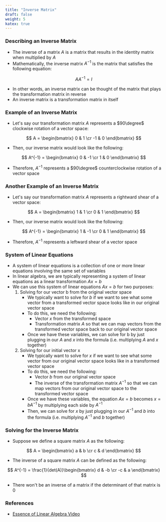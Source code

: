 ```yaml
---
title: "Inverse Matrix"
draft: false
weight: 5
katex: true
---
```


### Describing an Inverse Matrix
- The inverse of a matrix $A$ is a matrix that results in the identity matrix when multiplied by $A$
- Mathematically, the inverse matrix $A^{-1}$ is the matrix that satisfies the following equation:

$$ AA^{-1} = I $$

- In other words, an inverse matrix can be thought of the matrix that plays the transformation matrix in reverse
- An inverse matrix is a transformation matrix in itself

### Example of an Inverse Matrix
- Let's say our transformation matrix $A$ represents a $90\degree$ clockwise rotation of a vector space:

$$ A = \begin{bmatrix} 0 & 1 \cr -1 & 0 \end{bmatrix} $$

- Then, our inverse matrix would look like the following:

$$ A^{-1} = \begin{bmatrix} 0 & -1 \cr 1 & 0 \end{bmatrix} $$

- Therefore, $A^{-1}$ represents a $90\degree$ counterclockwise rotation of a vector space

### Another Example of an Inverse Matrix
- Let's say our transformation matrix $A$ represents a rightward shear of a vector space:

$$ A = \begin{bmatrix} 1 & 1 \cr 0 & 1 \end{bmatrix} $$

- Then, our inverse matrix would look like the following:

$$ A^{-1} = \begin{bmatrix} 1 & -1 \cr 0 & 1 \end{bmatrix} $$

- Therefore, $A^{-1}$ represents a leftward shear of a vector space

### System of Linear Equations
- A system of linear equations is a collection of one or more linear equations involving the same set of variables
- In linear algebra, we are typically representing a system of linear equations as a linear transformation $Ax = b$
- We can use this system of linear equations $Ax = b$ for two purposes:
	1. Solving for our vector b from the original vector space
		- We typically want to solve for $b$ if we want to see what some vector from a transformed vector space looks like in our original vector space
		- To do this, we need the following:
			- Vector $x$ from the transformed space
			- Transformation matrix $A$ so that we can map vectors from the transformed vector space back to our original vector space
		- Once we have these variables, we can solve for b by just plugging in our $A$ and $x$ into the formula (i.e. multiplying $A$ and $x$ together)
	2. Solving for our initial vector x
		- We typically want to solve for $x$ if we want to see what some vector from our original vector space looks like in a transformed vector space
		- To do this, we need the following:
			- Vector $b$ from our original vector space
			- The inverse of the transformation matrix $A^{-1}$ so that we can map vectors from our original vector space to the transformed vector space
		- Once we have these variables, the equation $Ax = b$ becomes $x = bA^{-1}$ by multiplying each side by $A^{-1}$
		- Then, we can solve for $x$ by just plugging in our $A^{-1}$ and $b$ into the formula (i.e. multiplying $A^{-1}$ and $b$ together)

### Solving for the Inverse Matrix
- Suppose we define a square matrix $A$ as the following:

$$ A = \begin{bmatrix} a & b \cr c & d \end{bmatrix} $$

- The inverse of a square matrix $A$ can be defined as the following:

$$ A^{-1} = \frac{1}{det(A)}\begin{bmatrix} d & -b \cr -c & a \end{bmatrix} $$

- There won't be an inverse of a matrix if the determinant of that matrix is 0

### References
- [Essence of Linear Algebra Video](https://www.youtube.com/watch?v=uQhTuRlWMxw&list=PLZHQObOWTQDPD3MizzM2xVFitgF8hE_ab&index=7)
